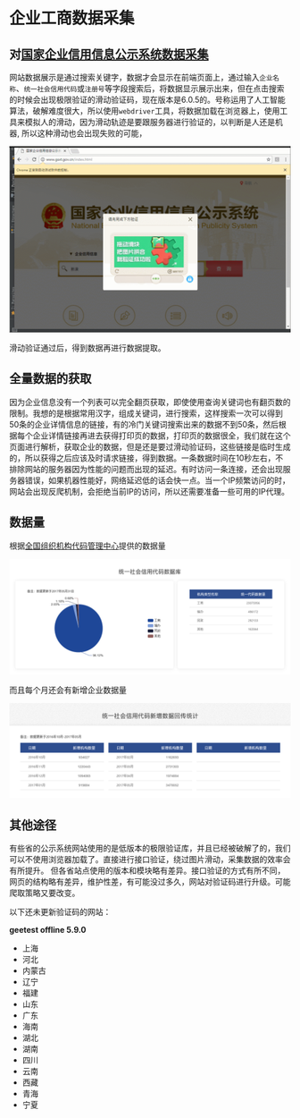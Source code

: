 # 企业工商数据采集

## 对[国家企业信用信息公示系统数据采集](http://www.gsxt.gov.cn/index.html)

网站数据展示是通过搜索关键字，数据才会显示在前端页面上，通过输入`企业名称`、`统一社会信用代码`或`注册号`等字段搜索后，将数据显示展示出来，但在点击搜索的时候会出现极限验证的滑动验证码，现在版本是6.0.5的。号称运用了人工智能算法，破解难度很大，所以使用`webdriver`工具，将数据加载在浏览器上，使用工具来模拟人的滑动，因为滑动轨迹是要跟服务器进行验证的，以判断是人还是机器, 所以这种滑动也会出现失败的可能，

![Crack Geetest](./3.png)

滑动验证通过后，得到数据再进行数据提取。
## 全量数据的获取
因为企业信息没有一个列表可以完全翻页获取，即使使用查询关键词也有翻页数的限制。我想的是根据常用汉字，组成关键词，进行搜索，这样搜索一次可以得到50条的企业详情信息的链接，有的冷门关键词搜索出来的数据不到50条，然后根据每个企业详情链接再进去获得打印页的数据，打印页的数据很全，我们就在这个页面进行解析，获取企业的数据，但是还是要过滑动验证码，这些链接是临时生成的，所以获得之后应该及时请求链接，得到数据。一条数据时间在10秒左右，不排除网站的服务器因为性能的问题而出现的延迟。有时访问一条连接，还会出现服务器错误，如果机器性能好，网络延迟低的话会快一点。当一个IP频繁访问的时，网站会出现反爬机制，会拒绝当前IP的访问，所以还需要准备一些可用的IP代理。

## 数据量
根据[全国组织机构代码管理中心](http://www.nacao.org.cn/portal/publish/codeData.html)提供的数据量

![Crack Geetest](./1.png)

而且每个月还会有新增企业数据量

![Crack Geetest](./2.png)

## 其他途径

有些省的公示系统网站使用的是低版本的极限验证库，并且已经被破解了的，我们可以不使用浏览器加载了。直接进行接口验证，绕过图片滑动，采集数据的效率会有所提升。
但各省站点使用的版本和模块略有差异。接口验证的方式有所不同，网页的结构略有差异，维护性差，有可能没过多久，网站对验证码进行升级。可能爬取策略又要改变。

以下还未更新验证码的网站：

**geetest offline 5.9.0**  
+ 上海
+ 河北
+ 内蒙古
+ 辽宁
+ 福建
+ 山东
+ 广东
+ 海南
+ 湖北
+ 湖南
+ 四川
+ 云南
+ 西藏
+ 青海
+ 宁夏


